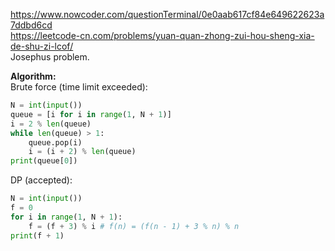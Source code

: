 https://www.nowcoder.com/questionTerminal/0e0aab617cf84e649622623a7ddbd6cd <br />
https://leetcode-cn.com/problems/yuan-quan-zhong-zui-hou-sheng-xia-de-shu-zi-lcof/ <br />
Josephus problem. <br />

**Algorithm:** <br />
Brute force (time limit exceeded): <br />
````python
N = int(input())
queue = [i for i in range(1, N + 1)]
i = 2 % len(queue)
while len(queue) > 1:
    queue.pop(i)
    i = (i + 2) % len(queue)
print(queue[0])
````
DP (accepted): <br />
````python
N = int(input())
f = 0
for i in range(1, N + 1):
    f = (f + 3) % i # f(n) = (f(n - 1) + 3 % n) % n
print(f + 1)
````
